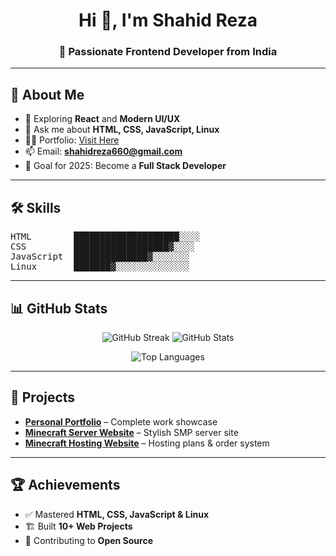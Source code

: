 <h1 align="center">Hi 👋, I'm Shahid Reza</h1>
<h3 align="center">🚀 Passionate Frontend Developer from India</h3>

---

## 🧠 About Me
- 🌱 Exploring **React** and **Modern UI/UX**
- 💬 Ask me about **HTML, CSS, JavaScript, Linux**
- 👨‍💻 Portfolio: [Visit Here](https://shahid-portfolioo.netlify.app/)
- 📫 Email: **shahidreza660@gmail.com**
- 🎯 Goal for 2025: Become a **Full Stack Developer**

---

## 🛠️ Skills
<pre>
HTML        ████████████████████░░░░
CSS         ██████████████████▓░░░░
JavaScript  ██████████████▓░░░░░░░
Linux       ███████▓░░░░░░░░░░░░░░
</pre>

---

## 📊 GitHub Stats
<p align="center">
  <img src="https://github-readme-streak-stats.herokuapp.com/?user=shahidreza5542&" alt="GitHub Streak" />
  <img src="https://github-readme-stats.vercel.app/api?username=shahidreza5542&show_icons=true&locale=en" alt="GitHub Stats" />
</p>
<p align="center">
  <img src="https://github-readme-stats.vercel.app/api/top-langs?username=shahidreza5542&show_icons=true&locale=en&layout=compact" alt="Top Languages" />
</p>

---

## 📂 Projects
- [**Personal Portfolio**](https://shahid-portfolioo.netlify.app/) – Complete work showcase  
- [**Minecraft Server Website**](https://legend-network.netlify.app/) – Stylish SMP server site  
- [**Minecraft Hosting Website**](https://unrivaled-kitten-654b6c.netlify.app/) – Hosting plans & order system  

---

## 🏆 Achievements
- ✅ Mastered **HTML, CSS, JavaScript & Linux**
- 🏗 Built **10+ Web Projects**
- 🎯 Contributing to **Open Source**
